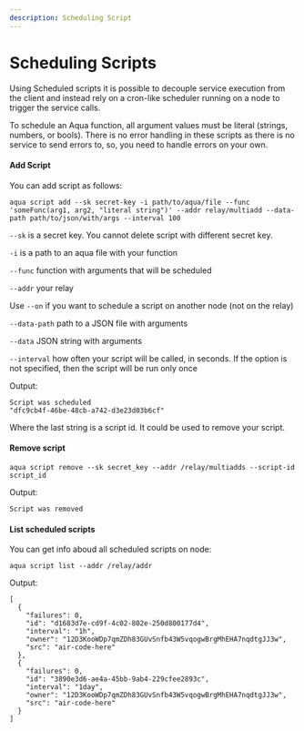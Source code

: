 ```yaml
---
description: Scheduling Script
---
```


# Scheduling Scripts

Using Scheduled scripts it is possible to decouple service execution from the client and instead rely on a cron-like scheduler running on a node to trigger the service calls.&#x20;

To schedule an Aqua function, all argument values must be literal (strings, numbers, or bools). There is no error handling in these scripts as there is no service to send errors to, so, you need to handle errors on your own.&#x20;

#### Add Script

You can add script as follows:

```
aqua script add --sk secret-key -i path/to/aqua/file --func 'someFunc(arg1, arg2, "literal string")' --addr relay/multiadd --data-path path/to/json/with/args --interval 100
```

`--sk` is a secret key. You cannot delete script with different secret key.

`-i` is a path to an aqua file with your function

`--func` function with arguments that will be scheduled

`--addr` your relay

Use `--on` if you want to schedule a script on another node (not on the relay)

`--data-path` path to a JSON file with arguments

`--data` JSON string with arguments

`--interval` how often your script will be called, in seconds. If the option is not specified, then the script will be run only once

Output:

```
Script was scheduled
"dfc9cb4f-46be-48cb-a742-d3e23d03b6cf"
```

Where the last string is a script id. It could be used to remove your script.

#### Remove script

```
aqua script remove --sk secret_key --addr /relay/multiadds --script-id script_id
```

Output:

```
Script was removed
```

#### List scheduled scripts

You can get info aboud all scheduled scripts on node:

```
aqua script list --addr /relay/addr
```

Output:

```
[
  {
    "failures": 0,
    "id": "d1683d7e-cd9f-4c02-802e-250d800177d4",
    "interval": "1h",
    "owner": "12D3KooWDp7qmZDh83GUvSnfb43W5vqogwBrgMhEHA7nqdtgJJ3w",
    "src": "air-code-here"
  },
  {
    "failures": 0,
    "id": "3890e3d6-ae4a-45bb-9ab4-229cfee2893c",
    "interval": "1day",
    "owner": "12D3KooWDp7qmZDh83GUvSnfb43W5vqogwBrgMhEHA7nqdtgJJ3w",
    "src": "air-code-here"
  }
]
```
